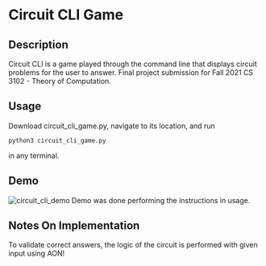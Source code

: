 # Circuit CLI Game

## Description
Circuit CLI is a game played through the command line that displays circuit problems for the user to answer. Final project submission for Fall 2021 CS 3102 - Theory of Computation. 

## Usage
Download circuit_cli_game.py, navigate to its location, and run 
```
python3 circuit_cli_game.py
```
in any terminal.

## Demo
![circuit_cli_demo](https://user-images.githubusercontent.com/89867645/144786359-0cab101f-112e-49b2-8b83-4b2c94e8107a.gif)
Demo was done performing the instructions in usage.

## Notes On Implementation
To validate correct answers, the logic of the circuit is performed with given input using AON!
 
